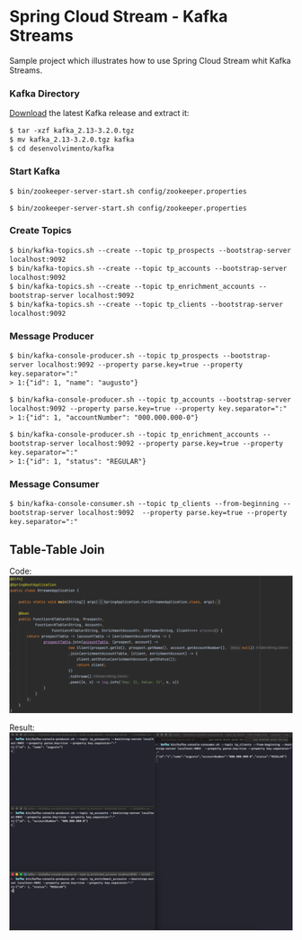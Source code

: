 # Spring Cloud Stream - Kafka Streams
Sample project which illustrates how to use Spring Cloud Stream whit Kafka Streams.

### Kafka Directory
[Download](https://kafka.apache.org/downloads) the latest Kafka release and extract it:
```
$ tar -xzf kafka_2.13-3.2.0.tgz
$ mv kafka_2.13-3.2.0.tgz kafka
$ cd desenvolvimento/kafka
```

### Start Kafka
```
$ bin/zookeeper-server-start.sh config/zookeeper.properties
```
```
$ bin/zookeeper-server-start.sh config/zookeeper.properties
```

### Create Topics
```
$ bin/kafka-topics.sh --create --topic tp_prospects --bootstrap-server localhost:9092
$ bin/kafka-topics.sh --create --topic tp_accounts --bootstrap-server localhost:9092
$ bin/kafka-topics.sh --create --topic tp_enrichment_accounts --bootstrap-server localhost:9092
$ bin/kafka-topics.sh --create --topic tp_clients --bootstrap-server localhost:9092
```

### Message Producer
```
$ bin/kafka-console-producer.sh --topic tp_prospects --bootstrap-server localhost:9092 --property parse.key=true --property key.separator=":"
> 1:{"id": 1, "name": "augusto"}
```
```
$ bin/kafka-console-producer.sh --topic tp_accounts --bootstrap-server localhost:9092 --property parse.key=true --property key.separator=":"
> 1:{"id": 1, "accountNumber": "000.000.000-0"}
```
```
$ bin/kafka-console-producer.sh --topic tp_enrichment_accounts --bootstrap-server localhost:9092 --property parse.key=true --property key.separator=":"
> 1:{"id": 1, "status": "REGULAR"}
```

### Message Consumer
```
$ bin/kafka-console-consumer.sh --topic tp_clients --from-beginning --bootstrap-server localhost:9092  --property parse.key=true --property key.separator=":"
```

## Table-Table Join
Code:
![Diagram](docs/imgs/table_table_join_code.png)

Result:
![Diagram](docs/imgs/table_table_join_kafka_messages.png)